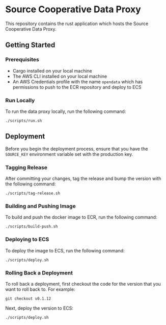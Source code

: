 # Source Cooperative Data Proxy

This repository contains the rust application which hosts the Source Cooperative Data Proxy.

## Getting Started

### Prerequisites
 - Cargo installed on your local machine
 - The AWS CLI installed on your local machine
 - An AWS Credentials profile with the name `opendata` which has permissions to push to the ECR repository and deploy to ECS

### Run Locally

To run the data proxy locally, run the following command:

```
./scripts/run.sh
```

## Deployment

Before you begin the deployment process, ensure that you have the `SOURCE_KEY` environment variable set with the production key.

### Tagging Release

After committing your changes, tag the release and bump the version with the following command:

```
./scripts/tag-release.sh
```

### Building and Pushing Image

To build and push the docker image to ECR, run the following command:

```
./scripts/build-push.sh
```

### Deploying to ECS

To deploy the image to ECS, run the following command:

```
./scripts/deploy.sh
```

### Rolling Back a Deployment

To roll back a deployment, first checkout the code for the version that you want to roll back to. For example:

```
git checkout v0.1.12
```

Next, deploy the version to ECS:

```
./scripts/deploy.sh
```
